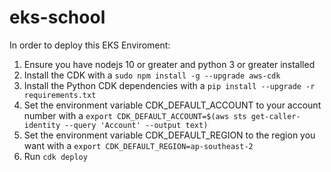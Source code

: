 # eks-school

In order to deploy this EKS Enviroment:

1. Ensure you have nodejs 10 or greater and python 3 or greater installed
1. Install the CDK with a `sudo npm install -g --upgrade aws-cdk`
1. Install the Python CDK dependencies with a `pip install --upgrade -r requirements.txt`
1. Set the environment variable CDK_DEFAULT_ACCOUNT to your account number with a `export CDK_DEFAULT_ACCOUNT=$(aws sts get-caller-identity --query 'Account' --output text)`
1. Set the environment variable CDK_DEFAULT_REGION to the region you want with a `export CDK_DEFAULT_REGION=ap-southeast-2`
1. Run `cdk deploy`